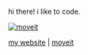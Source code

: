 hi there!
i like to code.
<!-- [moveit](https://github.com/moveitapp)<br/> -->

[![moveit](https://github.azpekt.dev/moveit.svg)](https://gdzieautobus.pl)


[my website](https://azpekt.dev) | [moveit](https://moveitapp.pl)
